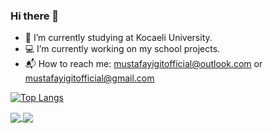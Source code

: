 ### Hi there 👋

- :book: I’m currently studying at Kocaeli University.
- :computer: I’m currently working on my school projects.
- :mailbox_with_mail: How to reach me: mustafayigitofficial@outlook.com or  mustafayigitofficial@gmail.com

[![Top Langs](https://github-readme-stats.vercel.app/api/top-langs/?username=mustafayigit34&layout=compact)](https://github.com/mustafayigit34/github-readme-stats)

<a href="https://github.com/mustafayigit34/github-readme-stats">
  <img align="center" src="https://github-readme-stats.vercel.app/api/pin/?username=mustafayigit34&repo=github-readme-stats" />
</a>
<a href="https://github.com/mustafayigit34/convoychat">
  <img align="center" src="https://github-readme-stats.vercel.app/api/pin/?username=mustafayigit34&repo=convoychat" />
</a>
